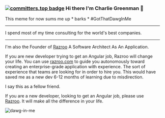 ### [![committers.top badge](https://user-badge.committers.top/worldwide_private/Octomerger.svg)](https://user-badge.committers.top/worldwide_private/Octomerger) Hi there I'm Charlie Greenman 👋


This meme for now sums me up * barks * #GotThatDawgInMe

<hr>

I spend most of my time consulting for the world's best companies. 

<hr>

I'm also the Founder of [Razroo](https://razroo.com) A Software Architect As An Application. 

If you are new developer trying to get an Angular job, Razroo will change your life. You can use [razroo.com](razroo.com) to guide you autonomously toward creating an enterprise-grade application with experience. The sort of experience that teams are looking for in order to hire you. This would have saved me as a new dev 6-12 months of learning due to misdirection.

I say this as a fellow friend.

If you are a new developer, looking to get an Angular job, please use [Razroo](https://razroo.com). It will make all the difference in your life.

![dawg-in-me](https://github.com/CharlieGreenman/CharlieGreenman/assets/8540141/5dd58895-7d31-4d7d-ad24-198e3c439a91)
